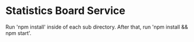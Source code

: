 # Statistics Board Service

Run 'npm install' inside of each sub directory. After that, run 'npm install && npm start'.

